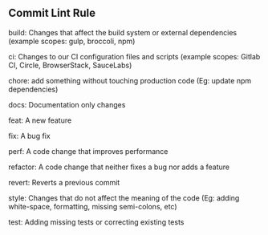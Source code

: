 ## Commit Lint Rule

build: Changes that affect the build system or external dependencies (example scopes: gulp, broccoli, npm)

ci: Changes to our CI configuration files and scripts (example scopes: Gitlab CI, Circle, BrowserStack, SauceLabs)

chore: add something without touching production code (Eg: update npm dependencies)

docs: Documentation only changes

feat: A new feature

fix: A bug fix

perf: A code change that improves performance

refactor: A code change that neither fixes a bug nor adds a feature

revert: Reverts a previous commit

style: Changes that do not affect the meaning of the code (Eg: adding white-space, formatting, missing semi-colons, etc)

test: Adding missing tests or correcting existing tests